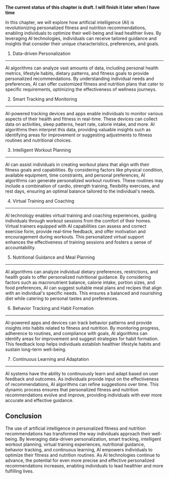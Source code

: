 **The current status of this chapter is draft. I will finish it later when I have time**

In this chapter, we will explore how artificial intelligence (AI) is revolutionizing personalized fitness and nutrition recommendations, enabling individuals to optimize their well-being and lead healthier lives. By leveraging AI technologies, individuals can receive tailored guidance and insights that consider their unique characteristics, preferences, and goals.

1. Data-driven Personalization
------------------------------

AI algorithms can analyze vast amounts of data, including personal health metrics, lifestyle habits, dietary patterns, and fitness goals to provide personalized recommendations. By understanding individual needs and preferences, AI can offer customized fitness and nutrition plans that cater to specific requirements, optimizing the effectiveness of wellness journeys.

2. Smart Tracking and Monitoring
--------------------------------

AI-powered tracking devices and apps enable individuals to monitor various aspects of their health and fitness in real-time. These devices can collect data on activities, sleep patterns, heart rate, calorie intake, and more. AI algorithms then interpret this data, providing valuable insights such as identifying areas for improvement or suggesting adjustments to fitness routines and nutritional choices.

3. Intelligent Workout Planning
-------------------------------

AI can assist individuals in creating workout plans that align with their fitness goals and capabilities. By considering factors like physical condition, available equipment, time constraints, and personal preferences, AI algorithms can generate personalized workout routines. These routines may include a combination of cardio, strength training, flexibility exercises, and rest days, ensuring an optimal balance tailored to the individual's needs.

4. Virtual Training and Coaching
--------------------------------

AI technology enables virtual training and coaching experiences, guiding individuals through workout sessions from the comfort of their homes. Virtual trainers equipped with AI capabilities can assess and correct exercise form, provide real-time feedback, and offer motivation and encouragement during workouts. This personalized virtual support enhances the effectiveness of training sessions and fosters a sense of accountability.

5. Nutritional Guidance and Meal Planning
-----------------------------------------

AI algorithms can analyze individual dietary preferences, restrictions, and health goals to offer personalized nutritional guidance. By considering factors such as macronutrient balance, calorie intake, portion sizes, and food preferences, AI can suggest suitable meal plans and recipes that align with an individual's specific needs. This ensures a balanced and nourishing diet while catering to personal tastes and preferences.

6. Behavior Tracking and Habit Formation
----------------------------------------

AI-powered apps and devices can track behavior patterns and provide insights into habits related to fitness and nutrition. By monitoring progress, adherence to routines, and compliance with goals, AI algorithms can identify areas for improvement and suggest strategies for habit formation. This feedback loop helps individuals establish healthier lifestyle habits and sustain long-term well-being.

7. Continuous Learning and Adaptation
-------------------------------------

AI systems have the ability to continuously learn and adapt based on user feedback and outcomes. As individuals provide input on the effectiveness of recommendations, AI algorithms can refine suggestions over time. This dynamic process ensures that personalized fitness and nutrition recommendations evolve and improve, providing individuals with ever more accurate and effective guidance.

Conclusion
----------

The use of artificial intelligence in personalized fitness and nutrition recommendations has transformed the way individuals approach their well-being. By leveraging data-driven personalization, smart tracking, intelligent workout planning, virtual training experiences, nutritional guidance, behavior tracking, and continuous learning, AI empowers individuals to optimize their fitness and nutrition routines. As AI technologies continue to advance, the potential for even more precise and effective personalized recommendations increases, enabling individuals to lead healthier and more fulfilling lives.
